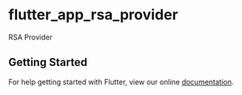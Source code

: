 # flutter_app_rsa_provider

RSA Provider

## Getting Started

For help getting started with Flutter, view our online
[documentation](https://flutter.io/).
